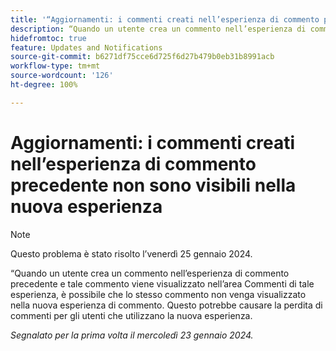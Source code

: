 ```yaml
---
title: '“Aggiornamenti: i commenti creati nell’esperienza di commento precedente non sono visibili nella nuova esperienza”'
description: “Quando un utente crea un commento nell’esperienza di commento precedente e tale commento viene visualizzato nell’area Commenti di tale esperienza, è possibile che lo stesso commento non venga visualizzato nella nuova esperienza di commento. Questo potrebbe causare la perdita di commenti per gli utenti che utilizzano la nuova esperienza.”
hidefromtoc: true
feature: Updates and Notifications
source-git-commit: b6271df75cce6d725f6d27b479b0eb31b8991acb
workflow-type: tm+mt
source-wordcount: '126'
ht-degree: 100%

---
```



# Aggiornamenti: i commenti creati nell’esperienza di commento precedente non sono visibili nella nuova esperienza

>[!NOTE]
>
>Questo problema è stato risolto l’venerdì 25 gennaio 2024.

“Quando un utente crea un commento nell’esperienza di commento precedente e tale commento viene visualizzato nell’area Commenti di tale esperienza, è possibile che lo stesso commento non venga visualizzato nella nuova esperienza di commento. Questo potrebbe causare la perdita di commenti per gli utenti che utilizzano la nuova esperienza.


_Segnalato per la prima volta il mercoledì 23 gennaio 2024._
